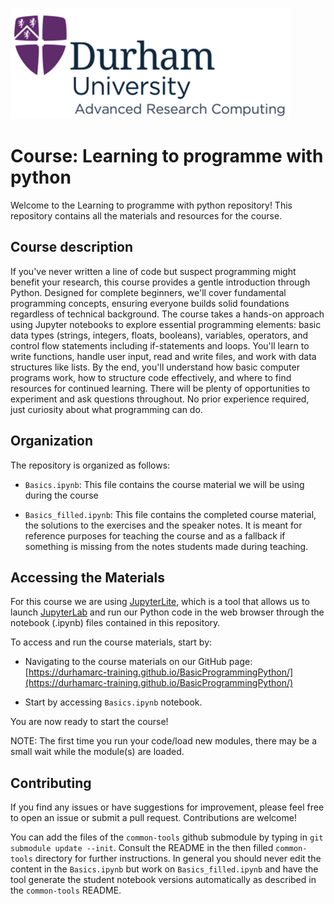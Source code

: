 ![Course logo](images/ARC448p.png)

# Course: Learning to programme with python

Welcome to the Learning to programme with python repository! This repository contains all the materials and resources for the course.

## Course description

If you've never written a line of code but suspect programming might benefit your research, this course provides a gentle introduction through Python. Designed for complete beginners, we'll cover fundamental programming concepts, ensuring everyone builds solid foundations regardless of technical background.
The course takes a hands-on approach using Jupyter notebooks to explore essential programming elements: basic data types (strings, integers, floats, booleans), variables, operators, and control flow statements including if-statements and loops. You'll learn to write functions, handle user input, read and write files, and work with data structures like lists.
By the end, you'll understand how basic computer programs work, how to structure code effectively, and where to find resources for continued learning. There will be plenty of opportunities to experiment and ask questions throughout. No prior experience required, just curiosity about what programming can do.

## Organization

The repository is organized as follows:

- `Basics.ipynb`: This file contains the course material we will be using during the course

- `Basics_filled.ipynb`: This file contains the completed course material, the solutions to the exercises and the speaker notes. It is meant for reference purposes for teaching the course and as a fallback if something is missing from the notes students made during teaching.


## Accessing the Materials

For this course we are using [JupyterLite](https://jupyterlite.readthedocs.io/en/stable/), which is a tool that allows us to launch [JupyterLab](https://jupyterlab.readthedocs.io/en/latest/) and run our Python code in the web browser through the notebook (.ipynb) files contained in this repository.

To access and run the course materials, start by:

* Navigating to the course materials on our GitHub page: [https://durhamarc-training.github.io/BasicProgrammingPython/](https://durhamarc-training.github.io/BasicProgrammingPython/)

* Start by accessing `Basics.ipynb` notebook.

You are now ready to start the course!

NOTE: The first time you run your code/load new modules, there may be a small wait while the module(s) are loaded.

## Contributing

If you find any issues or have suggestions for improvement, please feel free to open an issue or submit a pull request. Contributions are welcome!

You can add the files of the `common-tools` github submodule by typing in `git submodule update --init`. Consult the README in the then filled `common-tools` directory for further instructions.
In general you should never edit the content in the `Basics.ipynb` but work on `Basics_filled.ipynb` and have the tool generate the student notebook versions automatically as described in the `common-tools` README.
